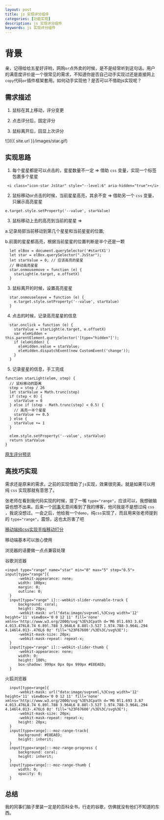 ```yaml
---
layout: post
title: js 实现评分组件
categories: [功能实现]
description: js 实现评分组件
keywords: js 实现评分组件
---
```


# 背景
亲，记得给给五星好评哟，网购`or`点外卖的时候，是不是经常听到这句话。用户的满意度评价是一个很常见的需求，不知道你是否自己动手实现过还是直接网上`copy`代码`or`插件框架套用。如何动手实现他？是否可以不借助js实现呢？

## 需求描述

1. 鼠标在其上移动，评分变更

2. 点击评分后，固定评分

3. 鼠标离开后，回显上次评分

![]({{ site.url }}/images/star.gif)

## 实现思路

1. 每个星星都是可以点击的，星星数量不一定 => 借助 `css` 变量，实现一个标签包裹多个星星

```
 <i class="icon-star JsStar" style="--level:6" aria-hidden="true"></i>
```

2. 鼠标移动or点击的时候，当前星星高亮，其余不变 => 借助另一个 `css` 变量，只展示高亮星星

```
e.target.style.setProperty('--value', starValue)
```

3. 鼠标移动上去的高亮到当前的星星 => 

  a.记录局部当前移动到第几个星星和当前星星的位置; 

  b.前面的星星都高亮，根据当前星星的位置判断是半个还是一颗

```
  let elBox = document.querySelector('#startX1')
  let star = elBox.querySelector(".JsStar");
  let starValue = 0; // 应该高亮的星星
  // 移动高亮星星
  star.onmousemove = function (e) {
    starLight(e.target, e.offsetX)
  }

```

3. 鼠标离开的时候，设置高亮星星

```
  star.onmouseleave = function (e) {
    e.target.style.setProperty('--value', starValue)
  }
```

4. 点击的时候，记录高亮星星的信息

```
  star.onclick = function (e) {
    starValue = starLight(e.target, e.offsetX)
    var eleHidden = this.parentElement.querySelector('[type="hidden"]');
    if (eleHidden) {
      eleHidden.value = starValue;
      eleHidden.dispatchEvent(new CustomEvent('change'));
    }
  }
```

5. 记录星星的信息，手工完成

```
function starLight(elem, step) {
  // 鼠标移动的距离
  step = step / 26
  let starValue = Math.trunc(step)
  if (step < 0) {
    starValue = 0
  } else if (step - Math.trunc(step) < 0.5) {
    // 高亮一半个星星
    starValue += 0.5
  } else {
    starValue += 1
  }

  elem.style.setProperty('--value', starValue)
  return starValue
}
```

[原生评分预览](https://codepen.io/qingchuang/pen/RwGxrqY)

## 高技巧实现

需求还是原来的需求，之前的实现借助了`js`实现，效果很完美。就是如果可以用纯 `css` 实现那就有意思了。

张老师在看到我代码实现的时候，提了一嘴 `type="range"`，应该可以，我想破脑袋也想不出来。后来一个[同事](https://github.com/XboxYan)无意间看到了我的博客，他问我是不是想过纯 `css` ，我说没想过。一会之后，他给我一个`demo`，纯`css`实现了，而且用来张老师提到的  `type="range"`，震惊，这也太厉害了吧

[移动端纯css实现手指移动打分](https://codepen.io/qingchuang/pen/jOMmQab)


移动端基本可以放心使用

浏览器的话要做一点点兼容处理

谷歌浏览器

```
<input type="range" name="star" min="0" max="5" step="0.5">
input[type="range"]{
      -webkit-appearance: none;
      width: 100px;
      margin: 0;
      outline: 0;
  }
  input[type="range" i]::-webkit-slider-runnable-track {
      background: coral;
      height: 20px;
      -webkit-mask: url("data:image/svg+xml,%3Csvg width='12' height='11' viewBox='0 0 12 11' fill='none' xmlns='http://www.w3.org/2000/svg'%3E%3Cpath d='M6 0l1.693 3.67 4.013.476L8.74 6.89l.788 3.964L6 8.88l-3.527 1.974.788-3.964L.294 4.146l4.013-.476L6 0z' fill='%23F67600'/%3E%3C/svg%3E");
      -webkit-mask-size: 20px;
      -webkit-mask-repeat: repeat-x;
  }
  input[type="range" i]::-webkit-slider-thumb {
      -webkit-appearance: none;
      width: 0;
      height: 100%;
      box-shadow: 999px 0px 0px 999px #E8EAED;
  }
```

火狐浏览器

```
  input[type=range]{
      -webkit-mask: url("data:image/svg+xml,%3Csvg width='12' height='11' viewBox='0 0 12 11' fill='none' xmlns='http://www.w3.org/2000/svg'%3E%3Cpath d='M6 0l1.693 3.67 4.013.476L8.74 6.89l.788 3.964L6 8.88l-3.527 1.974.788-3.964L.294 4.146l4.013-.476L6 0z' fill='%23F67600'/%3E%3C/svg%3E");
      -webkit-mask-size: 20px;
      -webkit-mask-repeat: repeat-x;
      height: 20px;
  }
  input[type=range]::-moz-range-track{
      background: #E8EAED;
      height: inherit;
  }
  input[type=range]::-moz-range-progress {
      background: coral;
      height: inherit;
  }
  input[type=range]::-moz-range-thumb {
      width: 0;
      opacity: 0;
  }
```

## 总结
我的同事们脑子里装一定是的百科全书，行走的谷歌，仿佛就没有他们不知道的东西。

